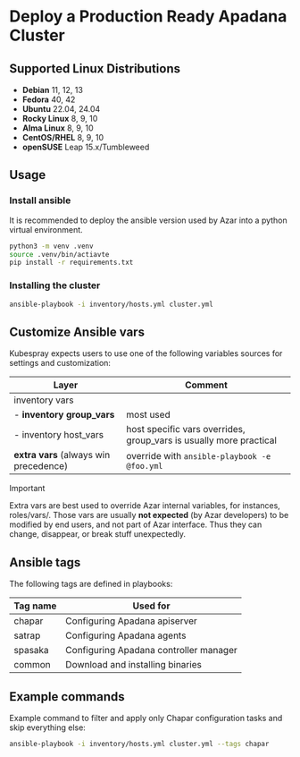 # Deploy a Production Ready Apadana Cluster

## Supported Linux Distributions
- **Debian** 11, 12, 13
- **Fedora** 40, 42
- **Ubuntu** 22.04, 24.04
- **Rocky Linux** 8, 9, 10
- **Alma Linux** 8, 9, 10
- **CentOS/RHEL** 8, 9, 10
- **openSUSE** Leap 15.x/Tumbleweed

## Usage

### Install ansible
It is recommended to deploy the ansible version used by Azar into a python virtual environment.

```bash
python3 -m venv .venv
source .venv/bin/actiavte
pip install -r requirements.txt
```

### Installing the cluster
```bash
ansible-playbook -i inventory/hosts.yml cluster.yml
```

## Customize Ansible vars

Kubespray expects users to use one of the following variables sources for settings and customization:

| Layer                                  | Comment                                                                      |
|----------------------------------------|------------------------------------------------------------------------------|
| inventory vars                         |                                                                              |
|  - **inventory group_vars**            | most used                                                                    |
|  - inventory host_vars                 | host specific vars overrides, group_vars is usually more practical           |
| **extra vars** (always win precedence) | override with ``ansible-playbook -e @foo.yml``                               |

> [!IMPORTANT]
> Extra vars are best used to override Azar internal variables, for instances, roles/vars/. Those vars are usually **not expected** (by Azar developers) to be modified by end users, and not part of Azar interface. Thus they can change, disappear, or break stuff unexpectedly.

## Ansible tags

The following tags are defined in playbooks:

| Tag name                       | Used for                                              |
|--------------------------------|-------------------------------------------------------|
| chapar                         | Configuring Apadana apiserver                         |
| satrap                         | Configuring Apadana agents                            |
| spasaka                        | Configuring Apadana controller manager                |
| common                         | Download and installing binaries                      |

## Example commands

Example command to filter and apply only Chapar configuration tasks and skip
everything else:

```bash
ansible-playbook -i inventory/hosts.yml cluster.yml --tags chapar
```
